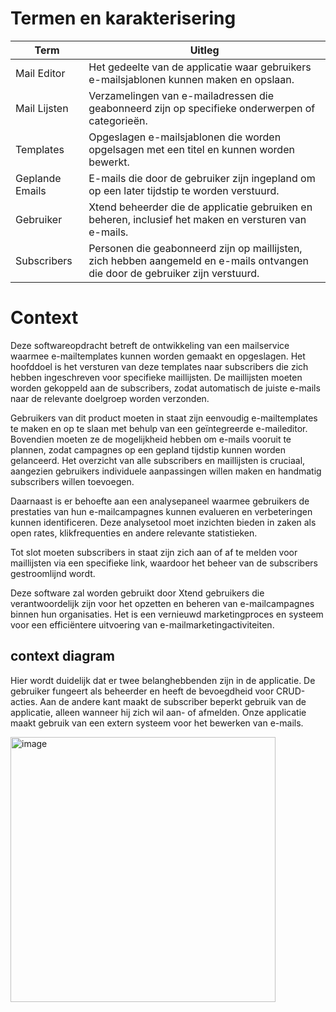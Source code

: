 # Termen en karakterisering

| Term              | Uitleg                                                                           |
|-------------------|----------------------------------------------------------------------------------|
| Mail Editor       | Het gedeelte van de applicatie waar gebruikers e-mailsjablonen kunnen maken en opslaan.|
| Mail Lijsten      | Verzamelingen van e-mailadressen die geabonneerd zijn op specifieke onderwerpen of categorieën.|
| Templates         | Opgeslagen e-mailsjablonen die worden opgelsagen met een titel en kunnen worden bewerkt.|
| Geplande Emails   | E-mails die door de gebruiker zijn ingepland om op een later tijdstip te worden verstuurd.|
| Gebruiker         | Xtend beheerder die de applicatie gebruiken en beheren, inclusief het maken en versturen van e-mails.|
| Subscribers       | Personen die geabonneerd zijn op maillijsten, zich hebben aangemeld en e-mails ontvangen die door de gebruiker zijn verstuurd.|


# Context


Deze softwareopdracht betreft de ontwikkeling van een mailservice waarmee e-mailtemplates kunnen worden gemaakt en opgeslagen. Het hoofddoel is het versturen van deze templates naar subscribers die zich hebben ingeschreven voor specifieke maillijsten. De maillijsten moeten worden gekoppeld aan de subscribers, zodat automatisch de juiste e-mails naar de relevante doelgroep worden verzonden.

Gebruikers van dit product moeten in staat zijn eenvoudig e-mailtemplates te maken en op te slaan met behulp van een geïntegreerde e-maileditor. Bovendien moeten ze de mogelijkheid hebben om e-mails vooruit te plannen, zodat campagnes op een gepland tijdstip kunnen worden gelanceerd. Het overzicht van alle subscribers en maillijsten is cruciaal, aangezien gebruikers individuele aanpassingen willen maken en handmatig subscribers willen toevoegen.

Daarnaast is er behoefte aan een analysepaneel waarmee gebruikers de prestaties van hun e-mailcampagnes kunnen evalueren en verbeteringen kunnen identificeren. Deze analysetool moet inzichten bieden in zaken als open rates, klikfrequenties en andere relevante statistieken.

Tot slot moeten subscribers in staat zijn zich aan of af te melden voor maillijsten via een specifieke link, waardoor het beheer van de subscribers gestroomlijnd wordt.

Deze software zal worden gebruikt door Xtend gebruikers die verantwoordelijk zijn voor het opzetten en beheren van e-mailcampagnes binnen hun organisaties. Het is een vernieuwd marketingproces en systeem voor een efficiëntere uitvoering van e-mailmarketingactiviteiten.

## context diagram

Hier wordt duidelijk dat er twee belanghebbenden zijn in de applicatie. De gebruiker fungeert als beheerder en heeft de bevoegdheid voor CRUD-acties. Aan de andere kant maakt de subscriber beperkt gebruik van de applicatie, alleen wanneer hij zich wil aan- of afmelden. Onze applicatie maakt gebruik van een extern systeem voor het bewerken van e-mails.

<img width="424" alt="image" src="https://github.com/HANICA-DWA/project-sep23-nyala/assets/93944422/d6049e6e-a241-443f-8c4f-500627934420">




